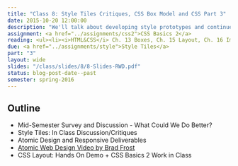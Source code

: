 ```yaml
---
title: "Class 8: Style Tiles Critiques, CSS Box Model and CSS Part 3"
date: 2015-10-20 12:00:00
description: "We'll talk about developing style prototypes and continue our CSS lesson on the CSS box-model.  Finally, we'll have an in-class critique/discussion about your style tiles."
assignment: <a href="../assignments/css2">CSS Basics 2</a>
reading: <ul><li><i>HTML&CSS</i> Ch. 13 Boxes, Ch. 15 Layout, Ch. 16 Images</li><li><i>Mobile First</i> Ch. 7 Layout</li><li><a href="http://lynda.com/CSS-tutorials/Making-Sense-CSS-Box-Model/372544-2.html">In Class - Watch Understanding the CSS Box Model on Lynda.com</a></li></ul>
due: <a href="../assignments/style">Style Tiles</a>
part: "3"
layout: wide
slides: "/class/slides/8/8-Slides-RWD.pdf"
status: blog-post-date--past
semester: spring-2016
---
```


## Outline

* Mid-Semester Survey and Discussion - What Could We Do Better?
* Style Tiles: In Class Discussion/Critiques
* Atomic Design and Responsive Deliverables
* [Atomic Web Design Video by Brad Frost](https://vimeo.com/109130093)
* CSS Layout: Hands On Demo + CSS Basics 2 Work in Class
